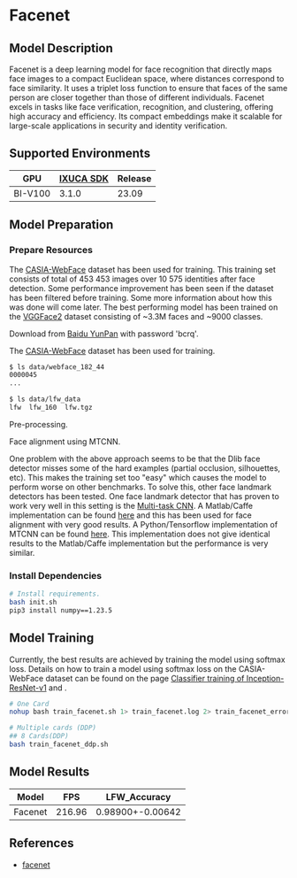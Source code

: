 # Facenet

## Model Description

Facenet is a deep learning model for face recognition that directly maps face images to a compact Euclidean space, where
distances correspond to face similarity. It uses a triplet loss function to ensure that faces of the same person are
closer together than those of different individuals. Facenet excels in tasks like face verification, recognition, and
clustering, offering high accuracy and efficiency. Its compact embeddings make it scalable for large-scale applications
in security and identity verification.

## Supported Environments

| GPU    | [IXUCA SDK](https://gitee.com/deep-spark/deepspark#%E5%A4%A9%E6%95%B0%E6%99%BA%E7%AE%97%E8%BD%AF%E4%BB%B6%E6%A0%88-ixuca) | Release |
|--------|-----------|---------|
| BI-V100 | 3.1.0     |  23.09  |

## Model Preparation

### Prepare Resources

The [CASIA-WebFace](http://www.cbsr.ia.ac.cn/english/CASIA-WebFace-Database.html) dataset has been used for training.
This training set consists of total of 453 453 images over 10 575 identities after face detection. Some performance
improvement has been seen if the dataset has been filtered before training. Some more information about how this was
done will come later. The best performing model has been trained on the
[VGGFace2](https://www.robots.ox.ac.uk/~vgg/data/vgg_face2/) dataset consisting of ~3.3M faces and ~9000 classes.

Download from [Baidu YunPan](https://pan.baidu.com/s/1qMxFR8H_ih0xmY-rKgRejw) with password 'bcrq'.

The [CASIA-WebFace](http://www.cbsr.ia.ac.cn/english/CASIA-WebFace-Database.html) dataset has been used for training.

```bash
$ ls data/webface_182_44
0000045
...

$ ls data/lfw_data
lfw  lfw_160  lfw.tgz
```

Pre-processing.

Face alignment using MTCNN.

One problem with the above approach seems to be that the Dlib face detector misses some of the hard examples (partial
occlusion, silhouettes, etc). This makes the training set too "easy" which causes the model to perform worse on other
benchmarks. To solve this, other face landmark detectors has been tested. One face landmark detector that has proven to
work very well in this setting is the [Multi-task
CNN](https://kpzhang93.github.io/MTCNN_face_detection_alignment/index.html). A Matlab/Caffe implementation can be found
[here](https://github.com/kpzhang93/MTCNN_face_detection_alignment) and this has been used for face alignment with very
good results. A Python/Tensorflow implementation of MTCNN can be found
[here](https://github.com/davidsandberg/facenet/tree/master/src/align). This implementation does not give identical
results to the Matlab/Caffe implementation but the performance is very similar.

### Install Dependencies

```bash
# Install requirements.
bash init.sh
pip3 install numpy==1.23.5
```

## Model Training

Currently, the best results are achieved by training the model using softmax loss. Details on how to train a model using
softmax loss on the CASIA-WebFace dataset can be found on the page [Classifier training of
Inception-ResNet-v1](https://github.com/davidsandberg/facenet/wiki/Classifier-training-of-inception-resnet-v1) and .

```bash
# One Card
nohup bash train_facenet.sh 1> train_facenet.log 2> train_facenet_error.log & tail -f train_facenet.log

# Multiple cards (DDP)
## 8 Cards(DDP)
bash train_facenet_ddp.sh
```

## Model Results

| Model   | FPS    | LFW_Accuracy     |
|---------|--------|------------------|
| Facenet | 216.96 | 0.98900+-0.00642 |

## References

- [facenet](https://github.com/davidsandberg/facenet)
